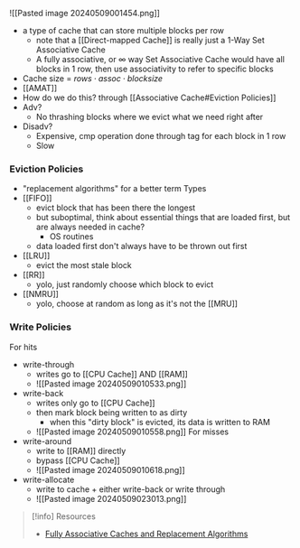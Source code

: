 ![[Pasted image 20240509001454.png]]
- a type of cache that can store multiple blocks per row
	- note that a [[Direct-mapped Cache]] is really just a 1-Way Set Associative Cache
	- A fully associative, or $\infty$ way Set Associative Cache would have all blocks in 1 row, then use associativity to refer to specific blocks
- Cache size = $rows\cdot assoc \cdot blocksize$
- [[AMAT]]
- How do we do this? through [[Associative Cache#Eviction Policies]]
- Adv? 
	- No thrashing blocks where we evict what we need right after
- Disadv? 
	- Expensive, cmp operation done through tag for each block in 1 row
	- Slow
### Eviction Policies
- "replacement algorithms" for a better term
Types
- [[FIFO]]
	- evict block that has been there the longest
	- but suboptimal, think about essential things that are loaded first, but are always needed in cache?
		- OS routines
	- data loaded first don't always have to be thrown out first
- [[LRU]]
	- evict the most stale block
- [[RR]]
	- yolo, just randomly choose which block to evict
- [[NMRU]]
	- yolo, choose at random as long as it's not the [[MRU]]

### Write Policies
For hits
- write-through
	- writes go to [[CPU Cache]] AND [[RAM]]
	- ![[Pasted image 20240509010533.png]]
- write-back
	- writes only go to [[CPU Cache]]
	- then mark block being written to as dirty
		- when this "dirty block" is evicted, its data is written to RAM
	- ![[Pasted image 20240509010558.png]]
For misses
- write-around
	- write to [[RAM]] directly
	- bypass [[CPU Cache]]
	- ![[Pasted image 20240509010618.png]]
- write-allocate
	- write to cache + either write-back or write through
	- ![[Pasted image 20240509023013.png]]

> [!info] Resources
>- [ Fully Associative Caches and Replacement Algorithms](https://www.youtube.com/watch?v=A0vR-ks3hsQ)

